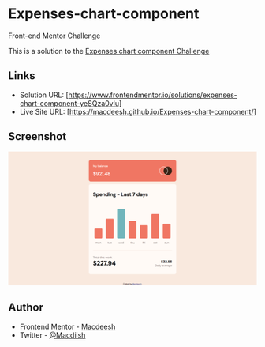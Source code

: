 # Expenses-chart-component
Front-end Mentor Challenge

This is a solution to the [Expenses chart component Challenge](https://www.frontendmentor.io/challenges/expenses-chart-component-e7yJBUdjwt) 

## Links

- Solution URL: [https://www.frontendmentor.io/solutions/expenses-chart-component-yeSQza0vlu]
- Live Site URL: [https://macdeesh.github.io/Expenses-chart-component/]

## Screenshot

![](./ScreenShot.png)

## Author

 - Frontend Mentor - [Macdeesh](https://www.frontendmentor.io/profile/macdeesh)
 - Twitter - [@Macdiish](https://twitter.com/Macdiish)
